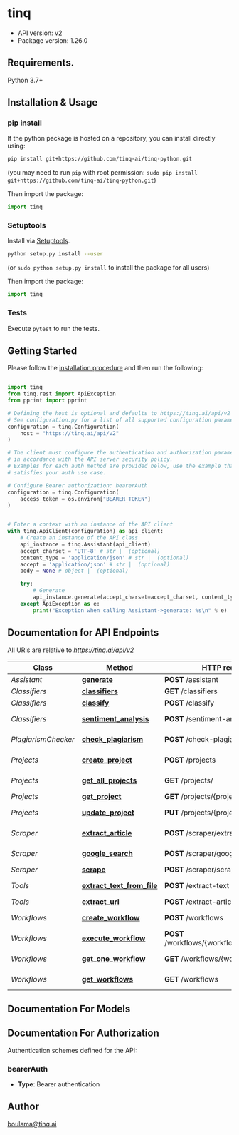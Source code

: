 # tinq

- API version: v2
- Package version: 1.26.0

## Requirements.

Python 3.7+

## Installation & Usage
### pip install

If the python package is hosted on a repository, you can install directly using:

```sh
pip install git+https://github.com/tinq-ai/tinq-python.git
```
(you may need to run `pip` with root permission: `sudo pip install git+https://github.com/tinq-ai/tinq-python.git`)

Then import the package:
```python
import tinq
```

### Setuptools

Install via [Setuptools](http://pypi.python.org/pypi/setuptools).

```sh
python setup.py install --user
```
(or `sudo python setup.py install` to install the package for all users)

Then import the package:
```python
import tinq
```

### Tests

Execute `pytest` to run the tests.

## Getting Started

Please follow the [installation procedure](#installation--usage) and then run the following:

```python

import tinq
from tinq.rest import ApiException
from pprint import pprint

# Defining the host is optional and defaults to https://tinq.ai/api/v2
# See configuration.py for a list of all supported configuration parameters.
configuration = tinq.Configuration(
    host = "https://tinq.ai/api/v2"
)

# The client must configure the authentication and authorization parameters
# in accordance with the API server security policy.
# Examples for each auth method are provided below, use the example that
# satisfies your auth use case.

# Configure Bearer authorization: bearerAuth
configuration = tinq.Configuration(
    access_token = os.environ["BEARER_TOKEN"]
)


# Enter a context with an instance of the API client
with tinq.ApiClient(configuration) as api_client:
    # Create an instance of the API class
    api_instance = tinq.Assistant(api_client)
    accept_charset = 'UTF-8' # str |  (optional)
    content_type = 'application/json' # str |  (optional)
    accept = 'application/json' # str |  (optional)
    body = None # object |  (optional)

    try:
        # Generate
        api_instance.generate(accept_charset=accept_charset, content_type=content_type, accept=accept, body=body)
    except ApiException as e:
        print("Exception when calling Assistant->generate: %s\n" % e)

```

## Documentation for API Endpoints

All URIs are relative to *https://tinq.ai/api/v2*

Class | Method | HTTP request | Description
------------ | ------------- | ------------- | -------------
*Assistant* | [**generate**](docs/Assistant.md#generate) | **POST** /assistant | Generate
*Classifiers* | [**classifiers**](docs/Classifiers.md#classifiers) | **GET** /classifiers | Classifiers
*Classifiers* | [**classify**](docs/Classifiers.md#classify) | **POST** /classify | Classify
*Classifiers* | [**sentiment_analysis**](docs/Classifiers.md#sentiment_analysis) | **POST** /sentiment-analysis | Sentiment Analysis
*PlagiarismChecker* | [**check_plagiarism**](docs/PlagiarismChecker.md#check_plagiarism) | **POST** /check-plagiarism | Check Plagiarism
*Projects* | [**create_project**](docs/Projects.md#create_project) | **POST** /projects | Create Project
*Projects* | [**get_all_projects**](docs/Projects.md#get_all_projects) | **GET** /projects/ | Get All Projects
*Projects* | [**get_project**](docs/Projects.md#get_project) | **GET** /projects/{project} | Get Project
*Projects* | [**update_project**](docs/Projects.md#update_project) | **PUT** /projects/{project} | Update Project
*Scraper* | [**extract_article**](docs/Scraper.md#extract_article) | **POST** /scraper/extract-article | Extract article
*Scraper* | [**google_search**](docs/Scraper.md#google_search) | **POST** /scraper/google | Google Search
*Scraper* | [**scrape**](docs/Scraper.md#scrape) | **POST** /scraper/scrape | Scrape
*Tools* | [**extract_text_from_file**](docs/Tools.md#extract_text_from_file) | **POST** /extract-text | Extract text from file
*Tools* | [**extract_url**](docs/Tools.md#extract_url) | **POST** /extract-article | Extract URL
*Workflows* | [**create_workflow**](docs/Workflows.md#create_workflow) | **POST** /workflows | Create workflow
*Workflows* | [**execute_workflow**](docs/Workflows.md#execute_workflow) | **POST** /workflows/{workflow_slug}/execute | Execute workflow
*Workflows* | [**get_one_workflow**](docs/Workflows.md#get_one_workflow) | **GET** /workflows/{workflow_slug} | Get one workflow
*Workflows* | [**get_workflows**](docs/Workflows.md#get_workflows) | **GET** /workflows | Get workflows


## Documentation For Models



<a id="documentation-for-authorization"></a>
## Documentation For Authorization


Authentication schemes defined for the API:
<a id="bearerAuth"></a>
### bearerAuth

- **Type**: Bearer authentication


## Author

boulama@tinq.ai


